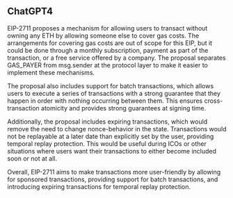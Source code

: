 ## ChatGPT4

EIP-2711 proposes a mechanism for allowing users to transact without owning any ETH by allowing someone else to cover gas costs. The arrangements for covering gas costs are out of scope for this EIP, but it could be done through a monthly subscription, payment as part of the transaction, or a free service offered by a company. The proposal separates GAS_PAYER from msg.sender at the protocol layer to make it easier to implement these mechanisms.

The proposal also includes support for batch transactions, which allows users to execute a series of transactions with a strong guarantee that they happen in order with nothing occurring between them. This ensures cross-transaction atomicity and provides strong guarantees at signing time.

Additionally, the proposal includes expiring transactions, which would remove the need to change nonce-behavior in the state. Transactions would not be replayable at a later date than explicitly set by the user, providing temporal replay protection. This would be useful during ICOs or other situations where users want their transactions to either become included soon or not at all.

Overall, EIP-2711 aims to make transactions more user-friendly by allowing for sponsored transactions, providing support for batch transactions, and introducing expiring transactions for temporal replay protection.
